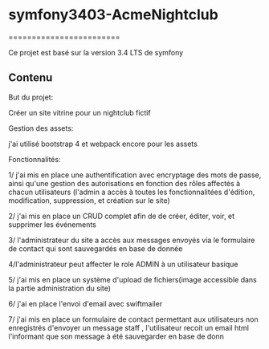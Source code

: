 # symfony3403-AcmeNightclub
========================

Ce projet est basé sur la version 3.4 LTS de symfony

Contenu
--------------

But du projet:

Créer un site vitrine pour un nightclub fictif

Gestion des assets:

j'ai utilisé bootstrap 4 et webpack encore pour les assets

Fonctionnalités:

1/ j'ai mis en place une authentification avec encryptage des mots de passe, ainsi qu'une gestion des autorisations en fonction des rôles affectés à chacun utilisateurs (l'admin a accès à toutes les fonctionnalitées d'édition, modification, suppression, et création sur le site)

2/ j'ai mis en place un CRUD complet afin de de créer, éditer, voir, et supprimer les événements 

3/ l'administrateur du site a accès aux messages envoyés via le formulaire de contact qui sont sauvegardés en base de donnée

4/l'administrateur peut affecter le role ADMIN à un utilisateur basique

5/ j'ai mis en place un système d'upload de fichiers(image accessible dans la partie administration du site)

6/ j'ai en place l'envoi d'email avec swiftmailer

7/ j'ai mis en place un formulaire de contact permettant aux utilisateurs non enregistrés d'envoyer un message staff , l'utilisateur recoit un email html l'informant que son message à été sauvegarder en base de donn

